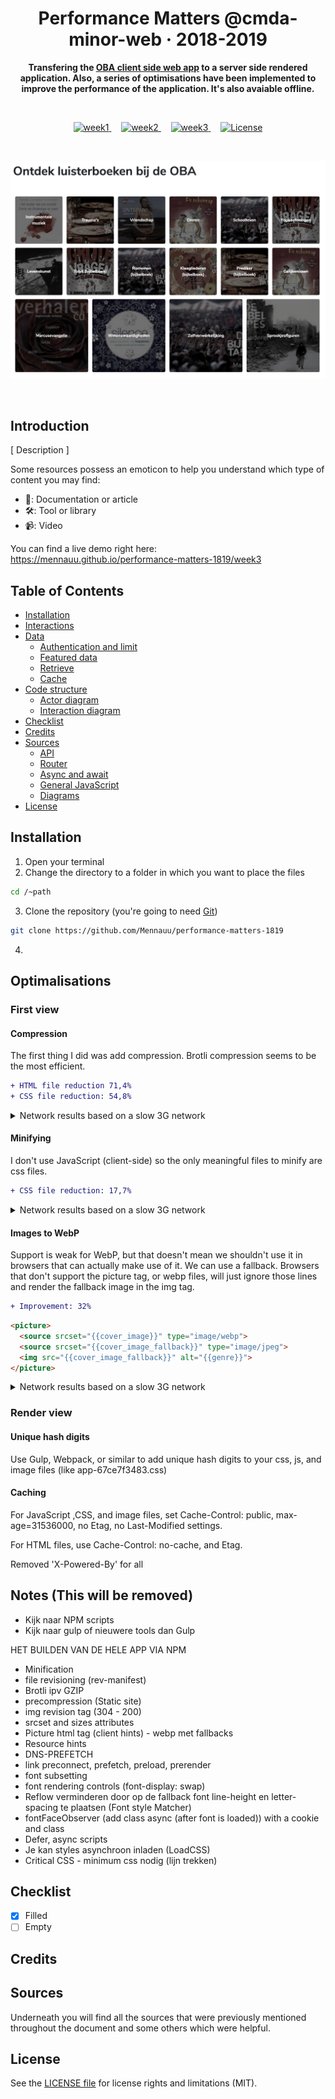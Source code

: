 <h1 align="center">Performance Matters @cmda-minor-web · 2018-2019</h1>

<p align="center"><b>Transfering the <a href="https://github.com/Mennauu/project-1-1819" target="_blank">OBA client side web app</a> to a server side rendered application. Also, a series of optimisations have been implemented to improve the performance of the application. It's also avaiable offline.</b>
</p>

<br>

<p align="center">
  <a href="https://mennauu.github.io/web-app-from-scratch-18-19/week1">
    <img src="https://img.shields.io/badge/week-1-brightgreen.svg?style=flat-square" alt="week1">
  </a>
  &nbsp;&nbsp;&nbsp;
  <a href="https://mennauu.github.io/web-app-from-scratch-18-19/week2">
    <img src="https://img.shields.io/badge/week-2-red.svg?style=flat-square" alt="week2">
  </a>
  &nbsp;&nbsp;&nbsp;
  <a href="https://mennauu.github.io/web-app-from-scratch-18-19/week3">
    <img src="https://img.shields.io/badge/week-3-red.svg?style=flat-square" alt="week3">
  </a>
  &nbsp;&nbsp;&nbsp;
  <a href="https://github.com/Mennauu/web-app-from-scratch-18-19/blob/master/LICENSE">
    <img src="https://img.shields.io/badge/license-MIT-brightgreen.svg?style=flat-square" alt="License">
  </a>
</p> 

<br>

![preview](assets/preview.png)

<br>

<!-- ☝️ replace this description with a description of your own work -->
## Introduction
[ Description ]

Some resources possess an emoticon to help you understand which type of content you may find:

- 📖: Documentation or article
- 🛠: Tool or library
- 📹: Video

You can find a live demo right here: https://mennauu.github.io/performance-matters-1819/week3

<!-- Maybe a table of contents here? 📚 -->
## Table of Contents

- [Installation](#installation)
- [Interactions](#interactions)
- [Data](#data)
  - [Authentication and limit](#authentication-and-limit)
  - [Featured data](#featured-data)
  - [Retrieve](#retrieve)
  - [Cache](#cache)
- [Code structure](#code-structure)
  - [Actor diagram](#authentication-and-limit)
  - [Interaction diagram](#authentication-and-limit)
- [Checklist](#checklist)
- [Credits](#credits)
- [Sources](#sources)
  - [API](#api)
  - [Router](#router)
  - [Async and await](#async-and-await)
  - [General JavaScript](#general-javascript)
  - [Diagrams](#diagrams)
- [License](#license)

<!-- How about a section that describes how to install this project? 🤓 -->
## Installation
1. Open your terminal
2. Change the directory to a folder in which you want to place the files
```bash
cd /~path
```
3. Clone the repository (you're going to need [Git](https://www.linode.com/docs/development/version-control/how-to-install-git-on-linux-mac-and-windows/))
```bash
git clone https://github.com/Mennauu/performance-matters-1819
```
4. 

## Optimalisations

### First view

#### Compression
The first thing I did was add compression. Brotli compression seems to be the most efficient.
```diff
+ HTML file reduction 71,4%
+ CSS file reduction: 54,8%
```
<details>
  <summary>Network results based on a slow 3G network</summary>


**Without compression**
```
HTML: Size 4.2 KB | Time 2.09s
CSS: Size 3.1 KB | Time 2.27s

27 requests | 109 KB transferred | Finish 13.49s | DOMContentLoaded: 2.10s | Load 11.47s
```

**With Gzip**
```
HTML: Size 1.2 KB | Time 2.01s
CSS: Size 1.4 KB | Time 2.04s

27 requests | 105 KB transferred | Finish 13.40s | DOMContentLoaded: 2.06s | Load 11.38s
```

**With Brotli**
```
HTML: Size 1.0 KB | Time 2.01s
CSS: Size 1.4 KB | Time 2.03s

27 requests | 105 KB transferred | Finish 13.24s | DOMContentLoaded: 2.06s | Load 11.22s
```
</details>

#### Minifying
I don't use JavaScript (client-side) so the only meaningful files to minify are css files.

```diff
+ CSS file reduction: 17,7%
```
<details>
  <summary>Network results based on a slow 3G network</summary>


**Not minified**
```
Size: 1.7 KB | Time: 2.25s
```

**Minified**
```
Size: 1.4 KB | Time: 2.08s
```
</details>

#### Images to WebP
Support is weak for WebP, but that doesn't mean we shouldn't use it in browsers that can actually make use of it. We can use a fallback. Browsers that don't support the picture tag, or webp files, will just ignore those lines and render the fallback image in the img tag.
```diff
+ Improvement: 32%
```

```html
<picture>
  <source srcset="{{cover_image}}" type="image/webp">
  <source srcset="{{cover_image_fallback}}" type="image/jpeg">
  <img src="{{cover_image_fallback}}" alt="{{genre}}">
</picture>
```

<details>
  <summary>Network results based on a slow 3G network</summary>


**Jpeg**

![jpeg test results](assets/jpeg.png)

**WebP**

![webp test results](assets/webp.png)

</details>

### Render view

#### Unique hash digits
Use Gulp, Webpack, or similar to add unique hash digits to your css, js, and image files (like app-67ce7f3483.css)

#### Caching
For JavaScript ,CSS, and image files, set Cache-Control: public, max-age=31536000, no Etag, no Last-Modified settings.

For HTML files, use Cache-Control: no-cache, and Etag.

Removed 'X-Powered-By' for all












## Notes (This will be removed)
* Kijk naar NPM scripts
* Kijk naar gulp of nieuwere tools dan Gulp

HET BUILDEN VAN DE HELE APP VIA NPM

- Minification
- file revisioning (rev-manifest)
- Brotli ipv GZIP
- precompression (Static site)
- img revision tag (304 - 200)
- srcset and sizes attributes 
- Picture html tag (client hints) - webp met fallbacks
- Resource hints
- DNS-PREFETCH
- link preconnect, prefetch, preload, prerender
- font subsetting
- font rendering controls (font-display: swap)
- Reflow verminderen door op de fallback font line-height en letter-spacing te plaatsen (Font style Matcher)
- fontFaceObserver (add class async (after font is loaded)) with a cookie and class
- Defer, async scripts
- Je kan styles asynchroon inladen (LoadCSS)
- Critical CSS - minimum css nodig (lijn trekken)

<!-- Maybe a checklist of done stuff and stuff still on your wishlist? ✅ -->
## Checklist
- [x] Filled
- [ ] Empty

<!-- Maybe someone helped me 🤔-->
## Credits

<!-- Maybe I used some awesome sources that I can mention 🤔-->
## Sources
Underneath you will find all the sources that were previously mentioned throughout the document and some others which were helpful.

<!-- How about a license here? 📜 (or is it a licence?) 🤷 -->
## License 
See the [LICENSE file](https://github.com/Mennauu/web-app-from-scratch-18-19/blob/master/LICENSE) for license rights and limitations (MIT).
